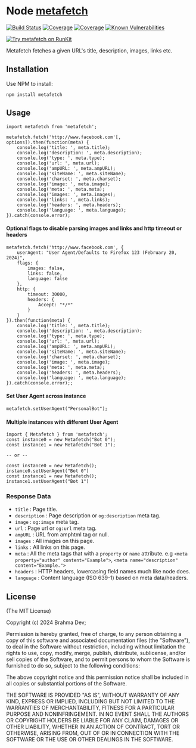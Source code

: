 # Node [metafetch](https://www.npmjs.org/package/metafetch)

[![Build Status](https://github.com/brahma-dev/metafetch/actions/workflows/build.yml/badge.svg)](https://github.com/brahma-dev/metafetch/actions/workflows/build.yml)
[![Coverage](https://img.shields.io/codecov/c/github/brahma-dev/metafetch.svg?style=flat-square)](https://codecov.io/github/brahma-dev/metafetch)
[![Coverage](https://img.shields.io/coveralls/brahma-dev/metafetch.svg?style=flat-square)](https://coveralls.io/github/brahma-dev/metafetch)
[![Known Vulnerabilities](https://snyk.io/test/npm/metafetch/badge.svg?style=flat-square)](https://snyk.io/test/npm/metafetch)

[![Try metafetch on RunKit](https://badge.runkitcdn.com/metafetch.svg)](https://npm.runkit.com/metafetch)

Metafetch fetches a given URL's title, description, images, links etc.

## Installation

Use NPM to install:

    npm install metafetch

## Usage

    import metafetch from 'metafetch';

    metafetch.fetch('http://www.facebook.com'[, options]).then(function(meta) {
        console.log('title: ', meta.title);
        console.log('description: ', meta.description);
        console.log('type: ', meta.type);
        console.log('url: ', meta.url);
        console.log('ampURL: ', meta.ampURL);
        console.log('siteName: ', meta.siteName);
        console.log('charset: ', meta.charset);
        console.log('image: ', meta.image);
        console.log('meta: ', meta.meta);
        console.log('images: ', meta.images);
        console.log('links: ', meta.links);
        console.log('headers: ', meta.headers);
        console.log('language: ', meta.language);
    }).catch(console.error);

#### Optional flags to disable parsing images and links and http timeout or headers

    metafetch.fetch('http://www.facebook.com', {
        userAgent: "User Agent/Defaults to Firefox 123 (February 20, 2024)",
        flags: {
            images: false,
            links: false,
            language: false
        },
        http: {
            timeout: 30000,
            headers: {
                Accept: "*/*"
            }
        }
    }).then(function(meta) {
        console.log('title: ', meta.title);
        console.log('description: ', meta.description);
        console.log('type: ', meta.type);
        console.log('url: ', meta.url);
        console.log('ampURL: ', meta.ampURL);
        console.log('siteName: ', meta.siteName);
        console.log('charset: ', meta.charset);
        console.log('image: ', meta.image);
        console.log('meta: ', meta.meta);
        console.log('headers: ', meta.headers);
        console.log('language: ', meta.language);
    }).catch(console.error);;

#### Set User Agent across instance

    metafetch.setUserAgent("PersonalBot");

#### Multiple instances with different User Agent

    import { Metafetch } from 'metafetch';
    const instance0 = new Metafetch("Bot 0");
    const instance1 = new Metafetch("Bot 1");
    
    -- or --

    const instance0 = new Metafetch();
    instance0.setUserAgent("Bot 0")
    const instance1 = new Metafetch();
    instance1.setUserAgent("Bot 1")

### Response Data

-  `title` : Page title.
-  `description` : Page description or `og:description` meta tag.
-  `image` : `og:image` meta tag.
-  `url` : Page url or `og:url` meta tag.
-  `ampURL` : URL from amphtml tag or null.
-  `images` : All images on this page.
-  `links` : All links on this page.
-  `meta` : All the meta tags that with a `property` or `name` attribute. e.g `<meta property="author" content="Example">`, `<meta name="description" content="Example.">`
-  `headers` : HTTP headers, lowercasing field names much like node does.
-  `language` : Content language (ISO 639-1) based on meta data/headers.

## License

(The MIT License)

Copyright (c) 2024 Brahma Dev;

Permission is hereby granted, free of charge, to any person obtaining a copy
of this software and associated documentation files (the "Software"), to deal
in the Software without restriction, including without limitation the rights
to use, copy, modify, merge, publish, distribute, sublicense, and/or sell
copies of the Software, and to permit persons to whom the Software is
furnished to do so, subject to the following conditions:

The above copyright notice and this permission notice shall be included in all
copies or substantial portions of the Software.

THE SOFTWARE IS PROVIDED "AS IS", WITHOUT WARRANTY OF ANY KIND, EXPRESS OR
IMPLIED, INCLUDING BUT NOT LIMITED TO THE WARRANTIES OF MERCHANTABILITY,
FITNESS FOR A PARTICULAR PURPOSE AND NONINFRINGEMENT. IN NO EVENT SHALL THE
AUTHORS OR COPYRIGHT HOLDERS BE LIABLE FOR ANY CLAIM, DAMAGES OR OTHER
LIABILITY, WHETHER IN AN ACTION OF CONTRACT, TORT OR OTHERWISE, ARISING FROM,
OUT OF OR IN CONNECTION WITH THE SOFTWARE OR THE USE OR OTHER DEALINGS IN THE
SOFTWARE.
